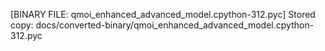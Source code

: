 [BINARY FILE: qmoi_enhanced_advanced_model.cpython-312.pyc]
Stored copy: docs/converted-binary/qmoi_enhanced_advanced_model.cpython-312.pyc
